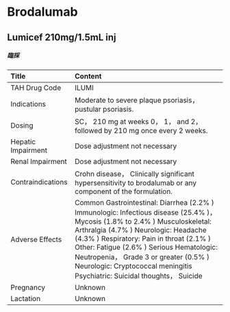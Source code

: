 # Brodalumab

## Lumicef 210mg/1.5mL inj

##### 臨採

| Title              | Content                                                                                                                                                                                                                                                                                                                                                                             |
|:-------------------|:------------------------------------------------------------------------------------------------------------------------------------------------------------------------------------------------------------------------------------------------------------------------------------------------------------------------------------------------------------------------------------|
| TAH Drug Code      | ILUMI                                                                                                                                                                                                                                                                                                                                                                               |
| Indications        | Moderate to severe plaque psoriasis， pustular psoriasis.                                                                                                                                                                                                                                                                                                                           |
| Dosing             | SC， 210 mg at weeks 0， 1， and 2， followed by 210 mg once every 2 weeks.                                                                                                                                                                                                                                                                                                         |
| Hepatic Impairment | Dose adjustment not necessary                                                                                                                                                                                                                                                                                                                                                       |
| Renal Impairment   | Dose adjustment not necessary                                                                                                                                                                                                                                                                                                                                                       |
| Contraindications  | Crohn disease， Clinically significant hypersensitivity to brodalumab or any component of the formulation.                                                                                                                                                                                                                                                                          |
| Adverse Effects    | Common Gastrointestinal: Diarrhea (2.2% ) Immunologic: Infectious disease (25.4% )， Mycosis (1.8% to 2.4% ) Musculoskeletal: Arthralgia (4.7% ) Neurologic: Headache (4.3% ) Respiratory: Pain in throat (2.1% ) Other: Fatigue (2.6% ) Serious Hematologic: Neutropenia， Grade 3 or greater (0.5% ) Neurologic: Cryptococcal meningitis Psychiatric: Suicidal thoughts， Suicide |
| Pregnancy          | Unknown                                                                                                                                                                                                                                                                                                                                                                             |
| Lactation          | Unknown                                                                                                                                                                                                                                                                                                                                                                             |

